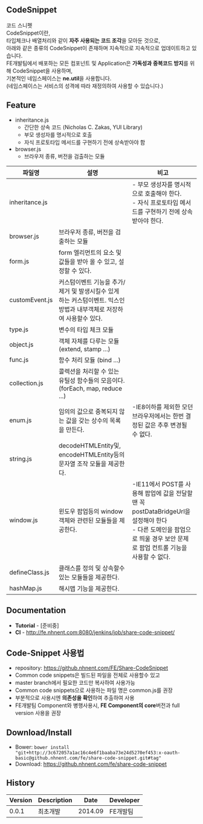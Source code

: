 ## CodeSnippet
코드 스니펫<br>
CodeSnippet이란, <br>
타입체크나 배열처리와 같이 **자주 사용되는 코드 조각**을 모아둔 것으로,<br>
아래와 같은 종류의 CodeSnippet이 존재하며 지속적으로 지속적으로 업데이트하고 있습니다.<br>
FE개발팀에서 배포하는 모든 컴포넌트 및 Application은 **가독성과 중복코드 방지**를 위해 CodeSnippet을 사용하며,<br>
기본적인 네임스페이스는 **ne.util**을 사용합니다.<br>
(네임스페이스는 서비스의 성격에 따라 재정의하여 사용할 수 있습니다.)<br>

## Feature
* inheritance.js
  * 간단한 상속 코드 (Nicholas C. Zakas, YUI Library)
  * 부모 생성자를 명시적으로 호출
  * 자식 프로토타입 메서드를 구현하기 전에 상속받아야 함
* browser.js
  * 브라우저 종류, 버전을 검출하는 모듈

|파일명|설명|비고|
|----|-----------|------|
|inheritance.js|| - 부모 생성자를 명시적으로 호출해야 한다.<br />- 자식 프로토타입 메서드를 구현하기 전에 상속받아야 한다. |
|browser.js|브라우저 종류, 버전을 검출하는 모듈| |
|form.js|form 엘리먼트의 요소 및 값들을 받아 올 수 있고, 설정할 수 있다. | |
|customEvent.js| 커스텀이벤트 기능을 추가/제거 및 발생시킬수 있게 하는 커스텀이벤트. 믹스인 방법과 내부객체로 저장하여 사용할수 있다. | |
|type.js| 변수의 타입 체크 모듈 | |
|object.js| 객체 자체를 다루는 모듈 (extend, stamp ...) | |
|func.js| 함수 처리 모듈 (bind ...) | |
|collection.js| 콜렉션을 처리할 수 있는 유틸성 함수들의 모음이다. (forEach, map, reduce ...) | |
|enum.js| 임의의 값으로 중복되지 않는 값을 갖는 상수의 목록을 만든다. | -IE8이하를 제외한 모던브라우저에서는 한번 결정된 값은 추후 변경될 수 없다. |
|string.js| decodeHTMLEntity및, encodeHTMLEntity등의 문자열 조작 모듈을 제공한다. | |
|window.js| 윈도우 팝업등의 window객체와 관련된 모듈들을 제공한다. | -IE11에서 POST를 사용해 팝업에 값을 전달할 땐 꼭 postDataBridgeUrl을 설정해야 한다<br> - 다른 도메인을 팝업으로 띄울 경우 보안 문제로 팝업 컨트롤 기능을 사용할 수 없다. |
|defineClass.js| 클래스를 정의 및 상속할수 있는 모듈들을 제공한다. | |
|hashMap.js| 해시맵 기능을 제공한다. | |


## Documentation
* **Tutorial** - [준비중]
* **CI** - http://fe.nhnent.com:8080/jenkins/job/share-code-snippet/

## Code-Snippet 사용법
* repository: https://github.nhnent.com/FE/Share-CodeSnippet
* Common code snippets은 빌드된 파일을 전체로 사용할수 있고
* master branch에서 필요한 코드만 복사하여 사용가능
* Common code snippets으로 사용하는 파일 명은 common.js를 권장
* 부분적으로 사용시엔 **의존성을 확인**하여 추출하여 사용
* FE개발팀 Component와 병행사용시, **FE Component의 core**버전과 full version 사용을 권장

## Download/Install
* Bower: `bower install "git+http://3c672057a1ac16c4e6f1baaba73e24d5270ef453:x-oauth-basic@github.nhnent.com/fe/share-code-snippet.git#tag"`
* Download: https://github.nhnent.com/fe/share-code-snippet


## History
| Version | Description | Date | Developer |
| ---- | ---- | ---- | ---- |
| 0.0.1 | 최초개발 | 2014.09 | FE개발팀 |
